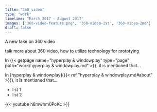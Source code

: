 ```yaml
---
title: "360 video"
type: "work"
timeline: "March 2017 - August 2017"
images: ['360-video-feature.png', '360-video-1st', '360-video-2nd']
draft: false
---
```


A new take on 360 video

<!--more-->
talk more about 360 video, how to utilize technology for prototying

In {{< getpage name="hyperplay & windowplay" type="page" path="work/hyperplay & windowplay.md" >}}, it is mentioned that...

In [hyperplay & windowplay]({{< ref "hyperplay & windowplay.md#about" >}}), it is mentioned that...

- list 1
- list 2

{{< youtube h8mwhm0PoKc >}}